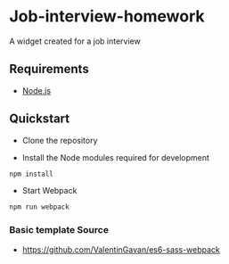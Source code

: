 # Job-interview-homework
A widget created for a job interview

## Requirements

  * [Node.js](http://nodejs.org)

## Quickstart

  * Clone the repository

  * Install the Node modules required for development
```bash
npm install
```
  * Start Webpack
```bash
npm run webpack
```

### Basic template Source
* https://github.com/ValentinGavan/es6-sass-webpack
